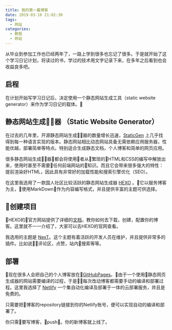 ```yaml
---
title: 我的第一篇博客
date: 2019-03-16 21:02:30
tags: 
  - 网站
categories:
  - 教程
  - 网站
---
```


从毕业到参加工作也已经两年了，一路上学到很多也忘记了很多。于是就开始了这个学习日记计划，将读过的书，学过的技术用文字记录下来，在多年之后看到也会收益良多吧。

## 启程

在计划开始写学习日记后，决定使用一个静态网站生成工具（static website generator）来作为学习日记的载体。

## 静态网站生成器 （Static Website Generator）

在过去的几年里，开源静态网站生成器的数量增长迅速，[StaticGen](https://www.staticgen.com/) 上几乎找得到每一种语言实现的版本。静态网站相比动态网站具备无需依赖应用服务器，性能优越，部署简单等特点。特别适合生成静态文档，个人博客和简单的网页应用。

<!-- more -->

很多静态网站生成器都会将使用者从繁琐的HTML和CSS的编写中解放出来，使用时甚至不需要任何前端网站的知识。而且它会带来很多强大的特性：提前渲染好HTML，因此具有非常好的加载性能和搜索引擎优化（SEO）。

在这里我选用了一款国人社区比较活跃的静态网站生成器 [HEXO](https://hexo.io/zh-cn/) 。它以服务博客为主，使用MarkDown作为内容编写格式，并且提供丰富的主题可供选择。


## 创建项目
HEXO的官方网站提供了详细的[文档](https://hexo.io/zh-cn/docs/)，教你如何去下载，创建，配置你的博客。这里就不一一介绍了，大家可以去HEXO的官网查看。 

我选用的主题是 [NexT](https://theme-next.org/)。这个主题有着活跃的开发人员在维护，并且提供非常多的插件。比如说评论区，点赞，站内搜索等等。
## 部署

现在很多人会把自己的个人博客放在[GitHubPages](https://pages.github.com/)。由于一个使用静态网页生成器的网站需要编译的过程，于是每次改动博客都需要手动的编译和部署过程。这里我选择了 [Netlify](https://www.netlify.com/) 一个集自动化编译及部署于一体的云部署服务，并且是免费的。

只需要把博客的repository链接到你的Netlify账号，便可以实现自动的编译和部署了。

你只需要写博客，push。你的新博客就上线了。
